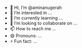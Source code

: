 - 👋 Hi, I’m @aminanugerah
- 👀 I’m interested in ...
- 🌱 I’m currently learning ...
- 💞️ I’m looking to collaborate on ...
- 📫 How to reach me ...
- 😄 Pronouns: ...
- ⚡ Fun fact: ...

<!---
aminanugerah/aminanugerah is a ✨ special ✨ repository because its `README.md` (this file) appears on your GitHub profile.
You can click the Preview link to take a look at your changes.
--->
